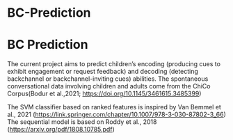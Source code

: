 # BC-Prediction
# BC Prediction
The current project aims to predict children’s encoding (producing cues to exhibit engagement or request feedback) and decoding (detecting backchannel or backchannel-inviting cues) abilities. The spontaneous conversational data involving children and adults come from the ChiCo Corpus(Bodur et al.,2021; https://doi.org/10.1145/3461615.3485399)

The SVM classifier based on ranked features is inspired by Van Bemmel et al., 2021 (https://link.springer.com/chapter/10.1007/978-3-030-87802-3_66)
The sequential model is based on Roddy et al., 2018 (https://arxiv.org/pdf/1808.10785.pdf) 
